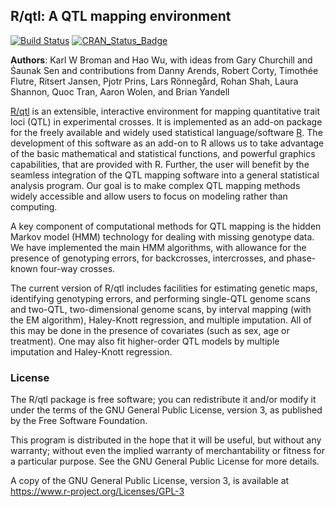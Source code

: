 ## R/qtl: A QTL mapping environment

[![Build Status](https://travis-ci.org/kbroman/qtl.svg?branch=master)](https://travis-ci.org/kbroman/qtl)
[![CRAN_Status_Badge](http://www.r-pkg.org/badges/version/qtl)](https://cran.r-project.org/package=qtl)

**Authors**: Karl W Broman and Hao Wu, with ideas from Gary Churchill
and &#346;aunak Sen and contributions from Danny Arends,
Robert Corty, Timoth&eacute;e Flutre, Ritsert Jansen, Pjotr Prins, Lars
R&ouml;nneg&aring;rd, Rohan Shah, Laura Shannon, Quoc Tran, Aaron
Wolen, and Brian Yandell

[R/qtl](https://rqtl.org) is an extensible, interactive environment for mapping
quantitative trait loci (QTL) in experimental crosses. It is
implemented as an add-on package for the freely available and widely
used statistical language/software [R](https://www.r-project.org).
The development of this software as an add-on to R allows us to take
advantage of the basic mathematical and statistical functions, and
powerful graphics capabilities, that are provided with R. Further, the
user will benefit by the seamless integration of the QTL mapping
software into a general statistical analysis program. Our goal is to
make complex QTL mapping methods widely accessible and allow users to
focus on modeling rather than computing.

A key component of computational methods for QTL mapping is the hidden
Markov model (HMM) technology for dealing with missing genotype
data. We have implemented the main HMM algorithms, with allowance for
the presence of genotyping errors, for backcrosses, intercrosses, and
phase-known four-way crosses.

The current version of R/qtl includes facilities for estimating
genetic maps, identifying genotyping errors, and performing single-QTL
genome scans and two-QTL, two-dimensional genome scans, by interval
mapping (with the EM algorithm), Haley-Knott regression, and multiple
imputation. All of this may be done in the presence of covariates
(such as sex, age or treatment). One may also fit higher-order QTL
models by multiple imputation and Haley-Knott regression.

### License

The R/qtl package is free software; you can redistribute it and/or
modify it under the terms of the GNU General Public License,
version 3, as published by the Free Software Foundation.

This program is distributed in the hope that it will be useful, but
without any warranty; without even the implied warranty of
merchantability or fitness for a particular purpose.  See the GNU
General Public License for more details.

A copy of the GNU General Public License, version 3, is available at
<https://www.r-project.org/Licenses/GPL-3>
